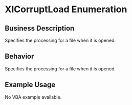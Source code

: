 # XlCorruptLoad Enumeration

## Business Description
Specifies the processing for a file when it is opened.

## Behavior
Specifies the processing for a file when it is opened.

## Example Usage
No VBA example available.